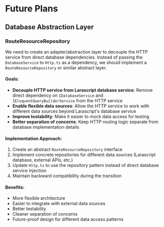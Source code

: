 # Future Plans

## Database Abstraction Layer

### RouteResourceRepository

We need to create an adapter/abstraction layer to decouple the HTTP service from direct database dependencies. Instead of passing the `DatabaseService` to `Http.ts` as a dependency, we should implement a `RouteResourceRepository` or similar abstract layer.

#### Goals:
- **Decouple HTTP service from Larascript database service**: Remove direct dependency on `IDatabaseService` and `IEloquentQueryBuilderService` from the HTTP service
- **Enable flexible data sources**: Allow the HTTP service to work with different data sources beyond Larascript's database service
- **Improve testability**: Make it easier to mock data access for testing
- **Better separation of concerns**: Keep HTTP routing logic separate from database implementation details

#### Implementation Approach:
1. Create an abstract `RouteResourceRepository` interface
2. Implement concrete repositories for different data sources (Larascript database, external APIs, etc.)
3. Update `Http.ts` to use the repository pattern instead of direct database service injection
4. Maintain backward compatibility during the transition

#### Benefits:
- More flexible architecture
- Easier to integrate with external data sources
- Better testability
- Cleaner separation of concerns
- Future-proof design for different data access patterns
